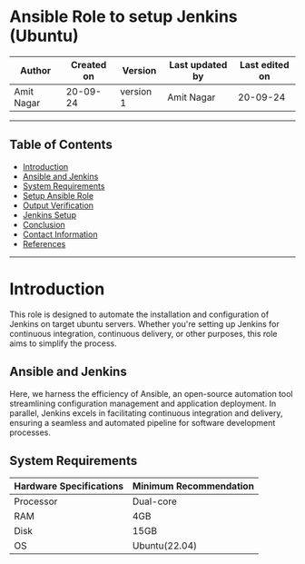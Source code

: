 # Ansible Role to setup Jenkins (Ubuntu)

| Author      | Created on  | Version    | Last updated by | Last edited on |
|-------------|-------------|------------|-----------------|----------------|
| Amit Nagar  | 20-09-24    | version 1  | Amit Nagar      | 20-09-24       |


***
## Table of Contents
+ [Introduction](#Introduction)
+ [Ansible and Jenkins](#Ansible-jenkins)
+ [System Requirements](#System_Requirements)
+ [Setup Ansible Role](#steps)
+ [Output Verification](#output)
+ [Jenkins Setup](#post-installation-setup)
+ [Conclusion](#conclusion)
+ [Contact Information](#contact-information)
+ [References](#references)

***

# Introduction
This role is designed to automate the installation and configuration of Jenkins on target ubuntu servers. Whether you're setting up Jenkins for continuous integration, continuous delivery, or other purposes, this role aims to simplify the process.

## Ansible and Jenkins

Here, we harness the efficiency of Ansible, an open-source automation tool streamlining configuration management and application deployment. In parallel, Jenkins excels in facilitating continuous integration and delivery, ensuring a seamless and automated pipeline for software development processes.



## System Requirements

| Hardware Specifications | Minimum Recommendation  |
|--------------------------|------------------------|
| Processor                | Dual-core              |
| RAM                      | 4GB                    |
| Disk                     | 15GB                   |
| OS                       | Ubuntu(22.04)          |

